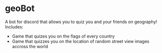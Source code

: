 # geoBot

A bot for discord that allows you to quiz you and your friends on geography!
Includes:

- Game that quizes you on the flags of every country
- Game that quizzes you on the location of random street view images accross the world
